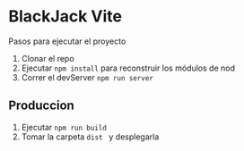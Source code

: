 # BlackJack Vite

Pasos para ejecutar el proyecto
1. Clonar el repo 
2. Ejecutar ```npm install``` para reconstruir los módulos de nod
3. Correr el devServer ```npm run server ```

## Produccion 
1. Ejecutar ```npm run build ```
2. Tomar la carpeta ```dist ``` y desplegarla 

